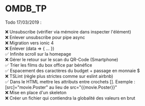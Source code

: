 # OMDB_TP
Todo 17/03/2019 :

❌ Unsubscribe (vérifier via mémoire dans inspecter l'élément)
<br />
❌ Enlever unsubscribe pour pipe async
<br />
❌ Migration vers ionic 4
<br />
❌ Enlever (data => { ... }) 
<br />
✅ Infinite scroll sur la homepage
<br />
❌ Gérer le retour sur le scan du QR-Code (Smartphone)
<br />
✅ Trier les films du box office par bénéfice
<br />
✅ Espacement des caractères du budget + passage en monnaie $
<br />
❌ TSLint (règle plus strictes comme sur eslint airbnb)
<br />
✅ Dans le HTML mettre les attributs entre crochets []. Exemple : [src]="movie.Poster" au lieu de src="{{movie.Poster}}"
<br />
❌ Mise en place d'un skeleton
<br />
❌ Créer un fichier qui contiendra la globalité des valeurs en brut
